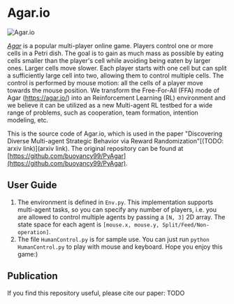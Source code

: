# Agar.io

![Agar.io](.gif/agar_demo.gif)

 [*Agar*](http://en.wikipedia.org/wiki/Agar.io) is a popular multi-player online game. Players control one or more cells in a Petri dish. The goal is to gain as much mass as possible by eating cells smaller than the player's cell while avoiding being eaten by larger ones. Larger cells move slower. Each player starts with one cell but can split a sufficiently large cell into two, allowing them to control multiple cells. The control is performed by mouse motion: all the cells of a player move towards the mouse position. We transform the Free-For-All (FFA) mode of Agar (https://agar.io/) into an Reinforcement Learning (RL) environment and we believe it can be utilized as a new Multi-agent RL testbed for a wide range of problems, such as cooperation, team formation, intention modeling, etc.

This is the source code of Agar.io, which is used in the paper "Discovering Diverse Multi-agent Strategic Behavior via Reward Randomization"[(TODO: arxiv link)](arxiv link). The original repository can be found at [https://github.com/buoyancy99/PyAgar](https://github.com/buoyancy99/PyAgar).

## User Guide

1. The environment is defined in `Env.py`. This implementation supports multi-agent tasks, so you can specify any number of players,  i.e. you are allowed to control multiple agents by passing a `[N, 3]` 2D array. The state space for each agent is `[mouse.x, mouse.y, Split/Feed/Non-operation]`. 
2. The file `HumanControl.py` is for sample use.  You can just run `python HumanControl.py` to play with mouse and keyboard. Hope you enjoy this game:)

## Publication

If you find this repository useful, please cite our paper: TODO


